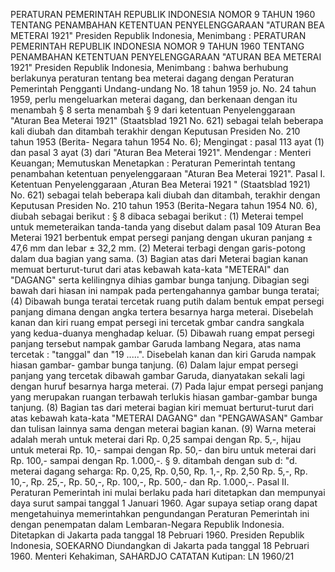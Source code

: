  PERATURAN PEMERINTAH REPUBLIK INDONESIA NOMOR 9 TAHUN 1960 TENTANG PENAMBAHAN KETENTUAN PENYELENGGARAAN "ATURAN BEA METERAI 1921" Presiden Republik Indonesia, Menimbang : PERATURAN PEMERINTAH REPUBLIK INDONESIA NOMOR 9 TAHUN 1960 TENTANG PENAMBAHAN KETENTUAN PENYELENGGARAAN "ATURAN BEA METERAI 1921" Presiden Republik Indonesia, Menimbang : bahwa berhubung berlakunya peraturan tentang bea meterai dagang dengan Peraturan Pemerintah Pengganti Undang-undang No. 18 tahun 1959 jo. No. 24 tahun 1959, perlu mengeluarkan meterai dagang, dan berkenaan dengan itu menambah § 8 serta menambah § 9 dari ketentuan Penyelenggaraan "Aturan Bea Meterai 1921" (Staatsblad 1921 No. 621) sebagai telah beberapa kali diubah dan ditambah terakhir dengan Keputusan Presiden No. 210 tahun 1953 (Berita- Negara tahun 1954 No. 6);
Mengingat :
 pasal 113 ayat (1) dan pasal 3 ayat (3) dari "Aturan Bea Meterai 1921". Mendengar : Menteri Keuangan; Memutuskan Menetapkan : Peraturan Pemerintah tentang penambahan ketentuan penyelenggaraan "Aturan Bea Meterai 1921". Pasal I. Ketentuan Penyelenggaraan ,Aturan Bea Meterai 1921 " (Staatsblad 1921) No. 621) sebagai telah beberapa kali diubah dan ditambah, terakhir dengan Keputusan Presiden No. 210 tahun 1953 (Berita-Negara tahun 1954 N0. 6), diubah sebagai berikut : § 8 dibaca sebagai berikut :
(1) Meterai tempel untuk memeteraikan tanda-tanda yang disebut dalam pasal 109 Aturan Bea Meterai 1921 berbentuk empat persegi panjang dengan ukuran panjang ± 47,6 mm dan lebar ± 32,2 mm. (2) Meterai terbagi dengan garis-potong dalam dua bagian yang sama. (3) Bagian atas dari Meterai bagian kanan memuat berturut-turut dari atas kebawah kata-kata "METERAI" dan "DAGANG" serta kelilingnya dihias gambar bunga tanjung. Dibagian segi bawah dari hiasan ini nampak pada pertengahannya gambar bunga teratai;
(4) Dibawah bunga teratai tercetak ruang putih dalam bentuk empat persegi panjang dimana dengan angka tertera besarnya harga meterai. Disebelah kanan dan kiri ruang empat persegi ini tercetak gmbar candra sangkala yang kedua-duanya menghadap keluar.
(5) Dibawah ruang empat persegi panjang tersebut nampak gambar Garuda lambang Negara, atas nama tercetak : "tanggal" dan "19 .....". Disebelah kanan dan kiri Garuda nampak hiasan gambar- gambar bunga tanjung. (6) Dalam lajur empat persegi panjang yang tercetak dibawah gambar Garuda, dianyatakan sekali lagi dengan huruf besarnya harga meterai. (7) Pada lajur empat persegi panjang yang merupakan ruangan terbawah terlukis hiasan gambar-gambar bunga tanjung. (8) Bagian tas dari meterai bagian kiri memuat berturut-turut dari atas kebawah kata-kata "METERAI DAGANG" dan "PENGAWASAN" Gambar dan tulisan lainnya sama dengan meterai bagian kanan. (9) Warna meterai adalah merah untuk meterai dari Rp. 0,25 sampai dengan Rp. 5,-, hijau untuk meterai Rp. 10,- sampai dengan Rp. 50,- dan biru untuk meterai dari Rp. 100,- sampai dengan Rp. 1.000,-. § 9. ditambah dengan sub d: "d. meterai dagang seharga: Rp. 0,25, Rp. 0,50, Rp. 1,-, Rp. 2,50 Rp. 5,-, Rp. 10,-, Rp. 25,-, Rp. 50,-, Rp. 100,-, Rp. 500,- dan Rp. 1.000,-. Pasal II. Peraturan Pemerintah ini mulai berlaku pada hari ditetapkan dan mempunyai daya surut sampai tanggal 1 Januari 1960. Agar supaya setiap orang dapat mengetahuinya memerintahkan pengundangan Peraturan Pemerintah ini dengan penempatan dalam Lembaran-Negara Republik Indonesia. Ditetapkan di Jakarta pada tanggal 18 Pebruari 1960. Presiden Republik Indonesia, SOEKARNO Diundangkan di Jakarta pada tanggal 18 Pebruari 1960. Menteri Kehakiman, SAHARDJO CATATAN Kutipan: LN 1960/21
